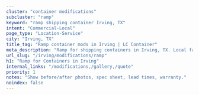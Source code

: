 ```yaml
---
cluster: "container modifications"
subcluster: "ramp"
keyword: "ramp shipping container Irving, TX"
intent: "Commercial-Local"
page_type: "Location-Service"
city: "Irving, TX"
title_tag: "Ramp container mods in Irving | LC Container"
meta_description: "Ramp for shipping containers in Irving, TX. Local fabrication & pro install. LC Container — Since 2003. Get a quote."
url_slug: "/irving/modifications/ramp"
h1: "Ramp for Containers in Irving"
internal_links: "/modifications,/gallery,/quote"
priority: 1
notes: "Show before/after photos, spec sheet, lead times, warranty."
noindex: false
---
```


<!-- TODO: Add unique city/inventory copy, images, and internal links here. -->
